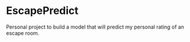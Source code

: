 # EscapePredict
Personal project to build a model that will predict my personal rating of an escape room.
